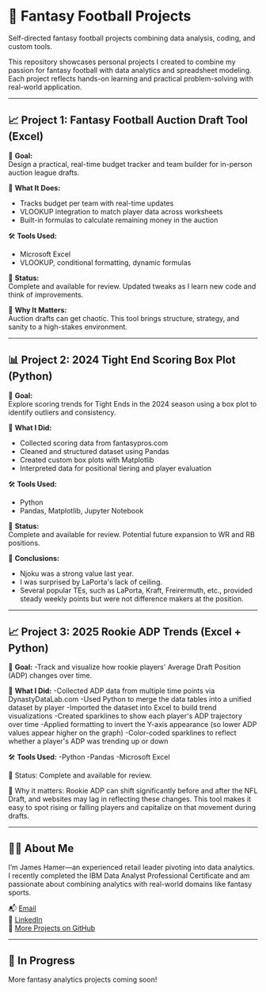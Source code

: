 # 🏈 Fantasy Football Projects  
Self-directed fantasy football projects combining data analysis, coding, and custom tools.

This repository showcases personal projects I created to combine my passion for fantasy football with data analytics and spreadsheet modeling. Each project reflects hands-on learning and practical problem-solving with real-world application.

---

## 📈 Project 1: Fantasy Football Auction Draft Tool (Excel)

🎯 **Goal:**  
Design a practical, real-time budget tracker and team builder for in-person auction league drafts.

🧠 **What It Does:**  
- Tracks budget per team with real-time updates  
- VLOOKUP integration to match player data across worksheets  
- Built-in formulas to calculate remaining money in the auction

🛠️ **Tools Used:**  
- Microsoft Excel  
- VLOOKUP, conditional formatting, dynamic formulas

🚧 **Status:**  
Complete and available for review. Updated tweaks as I learn new code and think of improvements.

📎 **Why It Matters:**  
Auction drafts can get chaotic. This tool brings structure, strategy, and sanity to a high-stakes environment.

---

## 📊 Project 2: 2024 Tight End Scoring Box Plot (Python)

🎯 **Goal:**  
Explore scoring trends for Tight Ends in the 2024 season using a box plot to identify outliers and consistency.

🧠 **What I Did:**  
- Collected scoring data from fantasypros.com
- Cleaned and structured dataset using Pandas  
- Created custom box plots with Matplotlib  
- Interpreted data for positional tiering and player evaluation

🛠️ **Tools Used:**  
- Python  
- Pandas, Matplotlib, Jupyter Notebook

🚧 **Status:**  
Complete and available for review. Potential future expansion to WR and RB positions.

📎 **Conclusions:**
- Njoku was a strong value last year.
- I was surprised by LaPorta's lack of ceiling.
- Several popular TEs, such as LaPorta, Kraft, Freirermuth, etc., provided steady weekly points but were not difference makers at the position.
  
---

## 📈 Project 3: 2025 Rookie ADP Trends (Excel + Python)

🎯 **Goal:**
-Track and visualize how rookie players' Average Draft Position (ADP) changes over time.

🧠 **What I Did:**
-Collected ADP data from multiple time points via DynastyDataLab.com
-Used Python to merge the data tables into a unified dataset by player
-Imported the dataset into Excel to build trend visualizations
-Created sparklines to show each player's ADP trajectory over time
-Applied formatting to invert the Y-axis appearance (so lower ADP values appear higher on the graph)
-Color-coded sparklines to reflect whether a player's ADP was trending up or down

🛠️ **Tools Used:**
-Python
-Pandas
-Microsoft Excel

🚧 Status:
Complete and available for review.

📎 Why it matters:
Rookie ADP can shift significantly before and after the NFL Draft, and websites may lag in reflecting these changes. This tool makes it easy to spot rising or falling players and capitalize on that movement during drafts.

---

## 👨‍💻 About Me

I’m James Hamer—an experienced retail leader pivoting into data analytics. I recently completed the IBM Data Analyst Professional Certificate and am passionate about combining analytics with real-world domains like fantasy sports.

📬 [Email](mailto:jhamer85@gmail.com)  
🔗 [LinkedIn](https://www.linkedin.com/in/james-hamer-932868171/)  
🐙 [More Projects on GitHub](https://github.com/jhamer85)

---

## 🚧 In Progress

More fantasy analytics projects coming soon!
